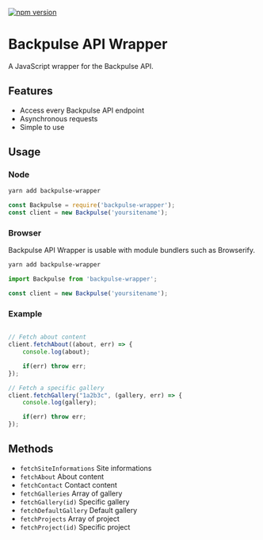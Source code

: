 [![npm version](	https://img.shields.io/npm/v/backpulse-wrapper.svg)](https://www.npmjs.com/package/backpulse-wrapper)

# Backpulse API Wrapper  

A JavaScript wrapper for the Backpulse API.

## Features
* Access every Backpulse API endpoint
* Asynchronous requests
* Simple to use

## Usage
### Node
```bash
yarn add backpulse-wrapper
```  

```javascript
const Backpulse = require('backpulse-wrapper');
const client = new Backpulse('yoursitename');
```

### Browser
Backpulse API Wrapper is usable with module bundlers such as Browserify.  

```bash
yarn add backpulse-wrapper
```  

```javascript
import Backpulse from 'backpulse-wrapper';

const client = new Backpulse('yoursitename');
```

### Example

```javascript

// Fetch about content
client.fetchAbout((about, err) => {
    console.log(about);

    if(err) throw err;
});

// Fetch a specific gallery
client.fetchGallery("1a2b3c", (gallery, err) => {
    console.log(gallery);

    if(err) throw err;
});
```

## Methods
* `fetchSiteInformations`
Site informations
* `fetchAbout` 
About content
* `fetchContact`
Contact content
* `fetchGalleries`
Array of gallery
* `fetchGallery(id)`
Specific gallery
* `fetchDefaultGallery`
Default gallery
* `fetchProjects`
Array of project
* `fetchProject(id)`
Specific project














